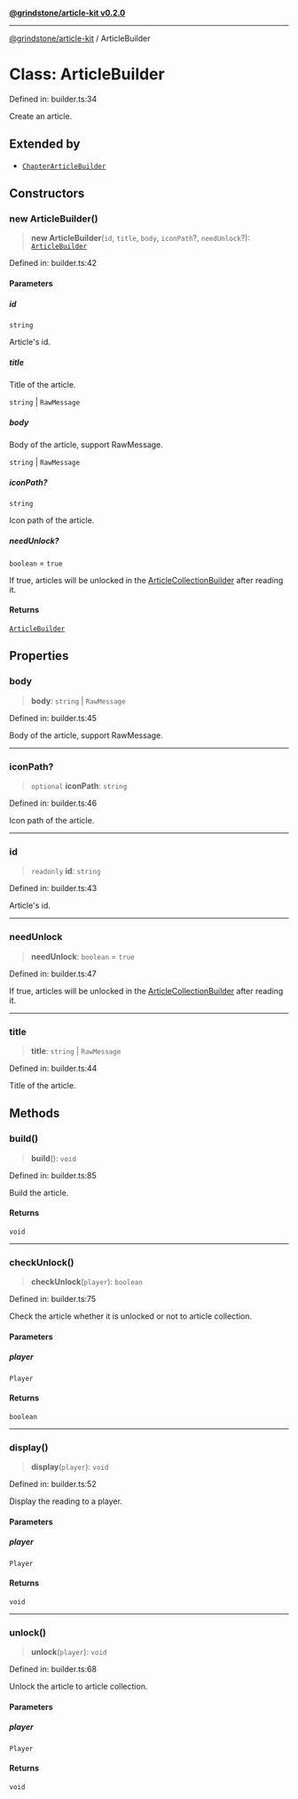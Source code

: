 [**@grindstone/article-kit v0.2.0**](../README.md)

***

[@grindstone/article-kit](../globals.md) / ArticleBuilder

# Class: ArticleBuilder

Defined in: builder.ts:34

Create an article.

## Extended by

- [`ChapterArticleBuilder`](ChapterArticleBuilder.md)

## Constructors

### new ArticleBuilder()

> **new ArticleBuilder**(`id`, `title`, `body`, `iconPath`?, `needUnlock`?): [`ArticleBuilder`](ArticleBuilder.md)

Defined in: builder.ts:42

#### Parameters

##### id

`string`

Article's id.

##### title

Title of the article.

`string` | `RawMessage`

##### body

Body of the article, support RawMessage.

`string` | `RawMessage`

##### iconPath?

`string`

Icon path of the article.

##### needUnlock?

`boolean` = `true`

If true, articles will be unlocked in the [ArticleCollectionBuilder](ArticleCollectionBuilder.md) after reading it.

#### Returns

[`ArticleBuilder`](ArticleBuilder.md)

## Properties

### body

> **body**: `string` \| `RawMessage`

Defined in: builder.ts:45

Body of the article, support RawMessage.

***

### iconPath?

> `optional` **iconPath**: `string`

Defined in: builder.ts:46

Icon path of the article.

***

### id

> `readonly` **id**: `string`

Defined in: builder.ts:43

Article's id.

***

### needUnlock

> **needUnlock**: `boolean` = `true`

Defined in: builder.ts:47

If true, articles will be unlocked in the [ArticleCollectionBuilder](ArticleCollectionBuilder.md) after reading it.

***

### title

> **title**: `string` \| `RawMessage`

Defined in: builder.ts:44

Title of the article.

## Methods

### build()

> **build**(): `void`

Defined in: builder.ts:85

Build the article.

#### Returns

`void`

***

### checkUnlock()

> **checkUnlock**(`player`): `boolean`

Defined in: builder.ts:75

Check the article whether it is unlocked or not to article collection.

#### Parameters

##### player

`Player`

#### Returns

`boolean`

***

### display()

> **display**(`player`): `void`

Defined in: builder.ts:52

Display the reading to a player.

#### Parameters

##### player

`Player`

#### Returns

`void`

***

### unlock()

> **unlock**(`player`): `void`

Defined in: builder.ts:68

Unlock the article to article collection.

#### Parameters

##### player

`Player`

#### Returns

`void`
